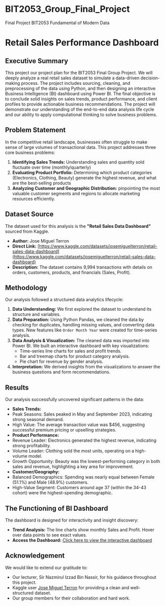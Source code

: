 # BIT2053_Group_Final_Project
Final Project BIT2053 Fundamental of Modern Data 
# Retail Sales Performance Dashboard

## Executive Summary
This project our project plan for the BIT2053 Final Group Project. We will deeply analyze a real retail sales dataset to simulate a data-driven decision-making process. The project includes sourcing, cleaning, and preprocessing of the data using Python, and then designing an interactive Business Intelligence (BI) dashboard using Power BI. The final objective is to conclude solid insights on sales trends, product performance, and client profiles to provide actionable business recommendations. The project will demonstrate our understanding of the end-to-end data analysis life cycle and our ability to apply computational thinking to solve business problems.

## Problem Statement
In the competitive retail landscape, businesses often struggle to make sense of large volumes of transactional data. This project addresses three core business problems:
1.  **Identifying Sales Trends:** Understanding sales and quantity sold fluctuate over time (monthly/quarterly)
2.  **Evaluating Product Portfolio:** Determining which product categories (Electronics, Clothing, Beauty) generate the highest revenue, and what are the best-selling products
3.  **Analyzing Customer and Geographic Distribution:** pinpointing the most valuable customer segments and regions to allocate marketing resources efficiently.

## Dataset Source
The dataset used for this analysis is the **"Retail Sales Data Dashboard"** sourced from Kaggle.

*   **Author:** Jose Miguel Terron
*   **Direct Link:** [https://www.kaggle.com/datasets/josemiguelterron/retail-sales-data-dashboard](https://www.kaggle.com/datasets/josemiguelterron/retail-sales-data-dashboard)
*   **Description:** The dataset contains 9,994 transactions with details on orders, customers, products, and financials (Sales, Profit).

## Methodology
Our analysis followed a structured data analytics lifecycle:
1.  **Data Understanding:** We first explored the dataset to understand its structure and variables.
2.  **Data Preparation:** Using Python Pandas, we cleaned the data by checking for duplicates, handling missing values, and converting data types. New features like `Order Month Year` were created for time-series analysis.
3.  **Data Analysis & Visualization:** The cleaned data was imported into Power BI. We built an interactive dashboard with key visualizations:
    *   Time-series line charts for sales and profit trends.
    *   Bar and treemap charts for product category analysis.
    *   Pie chart for revenue by gender analysis.
4.  **Interpretation:** We derived insights from the visualizations to answer the business questions and form recommendations.

## Results
Our analysis successfully uncovered significant patterns in the data:
*   **Sales Trends:**
*   Peak Seasons: Sales peaked in May and September 2023, indicating strong seasonal demand.
*   High Value: The average transaction value was $456, suggesting successful premium pricing or upselling strategies.
*   **Product Performance:**
*   Revenue Leader: Electronics generated the highest revenue, indicating strong profitability.
*   Volume Leader: Clothing sold the most units, operating on a high-volume model.
*   Growth Opportunity: Beauty was the lowest-performing category in both sales and revenue, highlighting a  key area for improvement.
*   **Customer/Geography:**
*   Balanced Demographics: Spending was nearly equal between Female (51.1%) and Male (48.9%) customers.
*   High-Value Segment: Customers around age 37 (within the 34-43 cohort) were the highest-spending demographic.

## The Functioning of BI Dashboard
The dashboard is designed for interactivity and insight discovery:
*   **Trend Analysis:** The line charts show monthly Sales and Profit. Hover over data points to see exact values.
*   **Access the Dashboard:** [Click here to view the interactive dashboard](https://lookerstudio.google.com/u/0/reporting/f1f41b6f-3d24-4dbd-9d53-41e82dd6c1b3/page/p_4xx8myxvvd?s=iCFpXGjr68Y)





## Acknowledgement
We would like to extend our gratitude to:
*   Our lecturer, Sir Nazmirul Izzad Bin Nassir, for his guidance throughout this project.
*   Kaggle user [Jose Miguel Terron](https://www.kaggle.com/josemiguelterron) for providing a clean and well-structured dataset.
*   Our group members for their collaboration and hard work.
